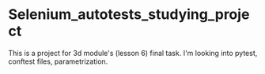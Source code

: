 # Selenium_autotests_studying_project
This is a project for 3d module's (lesson 6) final task. I'm looking into pytest, conftest files, parametrization.
